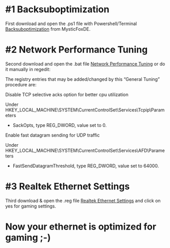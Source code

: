 # #1 Backsuboptimization

First download and open the .ps1 file with Powershell/Terminal [Backsuboptimization](https://github.com/MysticFoxDE/WINDOWS-OPTIMIZATIONS/blob/main/W10ANDW11-NETWORK-TCP-BACKSUBOPTIMIZATION.ps1) from MysticFoxDE.

# #2 Network Performance Tuning

Second download and open the .bat file [Network Performance Tuning](https://github.com/moffa89/Windows-Gaming-Tweaks/blob/main/Network%20Performance%20Tuning/Network%20Performance%20Tuning.bat) or do it manually in regedit:

The registry entries that may be added/changed by this “General Tuning” procedure are:

Disable TCP selective acks option for better cpu utilization

Under HKEY_LOCAL_MACHINE\SYSTEM\CurrentControlSet\Services\Tcpip\Parameters
                            
- SackOpts, type REG_DWORD, value set to 0.


Enable fast datagram sending for UDP traffic

Under HKEY_LOCAL_MACHINE\SYSTEM\CurrentControlSet\Services\AFD\Parameters
                            
- FastSendDatagramThreshold, type REG_DWORD, value set to 64000.


# #3 Realtek Ethernet Settings

Third download & open the .reg file [Realtek Ethernet Settings](https://github.com/moffa89/Windows-Gaming-Tweaks/blob/main/Network%20Performance%20Tuning/Realtek%20Ethernet%20Settings.reg) and click on yes for gaming settings.

# Now your ethernet is optimized for gaming ;-)
